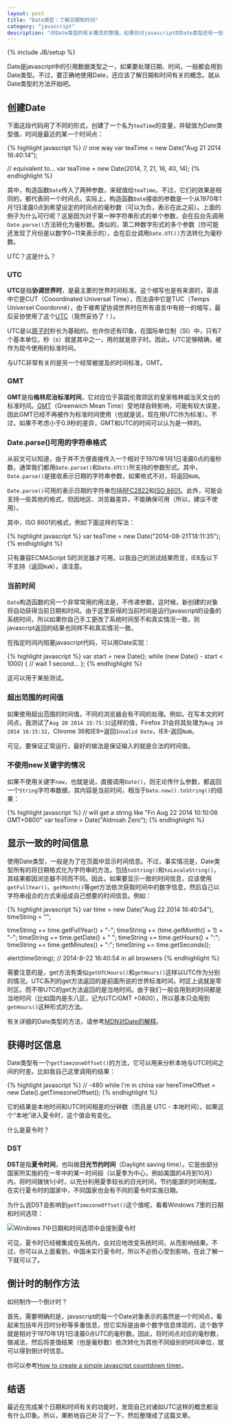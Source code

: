 ```yaml
---
layout: post
title: "Date类型：了解日期和时间"
category: "javascript"
description: "对Date类型的有关概念的整理。如果你对javascript的Date类型还有一些不太清楚的地方，那本文也许可以帮到你。"
---
```

{% include JB/setup %}

Date是javascript中的引用数据类型之一，如果要处理日期、时间，一般都会用到Date类型。不过，要正确地使用Date，还应该了解日期和时间有关的概念。就从Date类型的方法开始吧。

## 创建Date ##

下面这段代码用了不同的形式，创建了一个名为`teaTime`的变量，并赋值为Date类型值，时间是最近的某一个时间点：

{% highlight javascript %}
// one way
var teaTime = new Date("Aug 21 2014 16:40:14");

// equivalent to...
var teaTime = new Date(2014, 7, 21, 16, 40, 14);
{% endhighlight %}

其中，构造函数`Date`传入了两种参数，来赋值给`teaTime`。不过，它们的效果是相同的，都代表同一个时间点。实际上，构造函数`Date`接收的参数是一个从1970年1月1日凌晨0点到希望设定的时间点的毫秒数（可以为负，表示在此之前）。上面的例子为什么可行呢？这是因为对于第一种字符串形式的单个参数，会在后台先调用`Date.parse()`方法转化为毫秒数。类似的，第二种数字形式的多个参数（你可能还发现了月份是以数字0~11来表示的），会在后台调用`Date.UTC()`方法转化为毫秒数。

UTC？这是什么？

### UTC ###

**UTC**是指**协调世界时**，是最主要的世界时间标准。这个缩写也是有来源的，英语中它是CUT（Cooordinated Universal Time），而法语中它是TUC（Temps Universel Coordonné），由于被希望协调世界时在所有语言中有统一的缩写，最后妥协使用了这个[UTC][]（竟然妥协了！）。

UTC是以[原子时][]秒长为基础的。也许你还有印象，在国际单位制（SI）中，只有7个基本单位，秒（s）就是其中之一，用的就是原子时。因此，UTC足够精确，被作为现今使用的标准时间。

与UTC非常有关的是另一个经常被提及的时间标准，GMT。

### GMT ###

**GMT**是指**格林尼治标准时间**，它对应位于英国伦敦郊区的皇家格林威治天文台的标准时间。[GMT][]（Greenwich Mean Time）受地球自转影响，可能有较大误差，因此GMT已经不再被作为标准时间使用（也就是说，现在用UTC作为标准）。不过，如果不考虑小于0.9秒的差异，GMT和UTC的时间可以认为是一样的。

### Date.parse()可用的字符串格式 ###

从前文可以知道，由于并不方便直接传入一个相对于1970年1月1日凌晨0点的毫秒数，通常我们都用`Date.parse()`和`Date.UTC()`所支持的参数形式。其中，`Date.parse()`是接收表示日期的字符串参数，如果格式不对，将返回`NaN`。

`Date.parse()`可用的表示日期的字符串包括[RFC2822][]和[ISO 8601][]。此外，可能会支持一些其他的格式，但因地区、浏览器差异，不能确保可用（所以，建议不使用）。

其中，ISO 8601的格式，例如下面这样的写法：

{% highlight javascript %}
var teaTime = new Date("2014-08-21T18:11:35");
{% endhighlight %}

只有兼容ECMAScript 5的浏览器才可用。以我自己的测试结果而言，IE8及以下不支持（返回`NaN`），请注意。

### 当前时间 ###

`Date`构造函数的另一个非常常用的用法是，不传递参数，这时候，新创建的对象将自动获得当前日期和时间。由于这里获得的当前时间是运行javascript的设备的系统时间，所以如果你自己手工更改了系统时间至不和真实情况一致，则javascript返回的结果也同样不和真实情况一致。

在指定时间内阻塞javascript代码，可以用Date实现：

{% highlight javascript %}
var start = new Date();
while (new Date() - start < 1000) {
// wait 1 second...
};
{% endhighlight %}

这可以用于某些测试。

### 超出范围的时间值 ###

如果使用超出范围的时间值，不同的浏览器会有不同的处理。例如，在写本文的时间点，我测试了`Aug 20 2014 15:75:32`这样的值，Firefox 31会将其处理为`Aug 20 2014 16:15:32`，Chrome 36和IE9+返回`Invalid Date`，IE8-返回`NaN`。

可见，要保证正常运行，最好的做法是保证输入的就是合法的时间值。

### 不使用new关键字的情况 ###

如果不使用关键字`new`，也就是说，直接调用`Date()`，则无论传什么参数，都返回一个`String`字符串数据，其内容是当前时间，相当于`Date.now().toString()`的结果：

{% highlight javascript %}
// will get a string like "Fri Aug 22 2014 10:10:08 GMT+0800"
var teaTime = Date("Aldnoah Zero");
{% endhighlight %}

## 显示一致的时间信息 ##

使用Date类型，一般是为了在页面中显示时间信息。不过，事实情况是，Date类型所有的将日期格式化为字符串的方法，包括`toString()`和`toLocaleString()`，其结果都因浏览器不同而不同。因此，如果要显示一致的时间信息，应该使用`getFullYear()`、`getMonth()`等get方法依次获取时间中的数字信息，然后自己以字符串组合的方式来组成自己想要的时间信息。例如：

{% highlight javascript %}
var time = new Date("Aug 22 2014 16:40:54"),
timeString = "";

timeString += time.getFullYear() + "-";
timeString += (time.getMonth() + 1) + "-";
timeString += time.getDate() + " ";
timeString += time.getHours() + ":";
timeString += time.getMinutes() + ":";
timeString += time.getSeconds();

alert(timeString); // 2014-8-22 16:40:54 in all browsers
{% endhighlight %}

需要注意的是，get方法有类似`getUTCHours()`和`getHours()`这样以UTC作为分别的情况。UTC系列的get方法返回的是前面所说的世界标准时间，时区上说就是零时区。而不带UTC的get方法返回的是当地时间。由于我们一般会用到的时间都是当地时间（比如国内是东八区，记为UTC/GMT +0800），所以基本只会用到`getHours()`这种形式的方法。

有关详细的Date类型的方法，请参考[MDN对Date的解释][]。

## 获得时区信息 ##

Date类型有一个`getTimezoneOffset()`的方法，它可以用来分析本地与UTC时间之间的时差。比如我自己这里调用的结果：

{% highlight javascript %}
// -480 while I'm in china
var hereTimeOffset = new Date().getTimezoneOffset();
{% endhighlight %}

它的结果是本地时间和UTC时间相差的分钟数（而且是 UTC - 本地时间）。如果这个“本地”进入夏令时，这个值会有变化。

什么是夏令时？

### DST ###

**DST**是指**夏令时间**，也叫做**日光节约时间**（Daylight saving time）。它是由部分国家所实施的在一年中的某一时间段（以夏季为中心，例如美国的4月到10月）内，将时间拨快1小时，以充分利用夏季较长的日光时间，节约能源的时间制度。在实行夏令时的国家中，不同国家也会有不同的夏令时实施日期。

为什么说DST会影响到`getTimezoneOffset()`这个值呢，看看Windows 7里的日期和时间选项：

![Windows 7中日期和时间选项中会提到夏令时][img_dst_windows7]

可见，夏令时已经被集成在系统内，会对应地改变系统时间，从而影响结果。不过，你可以从上面看到，中国未实行夏令时，所以不必担心受到影响，在此了解一下就可以了。

## 倒计时的制作方法 ##

如何制作一个倒计时？

首先，需要明确的是，javascript的每一个Date对象表示的虽然是一个时间点，看起来包括年月日时分秒等多重信息，但它实际是由单个数字信息体现的，这个数字就是相对于1970年1月1日凌晨0点UTC的毫秒数。因此，将时间点对应的毫秒数，做减法，然后将差值结果（也是毫秒数）依次转化为其他不同级别的时间单位，就可以得到倒计时信息。

你可以参考[How to create a simple javascript countdown timer][]。

## 结语 ##

最近在完成某个日期和时间有关的功能时，发现自己对诸如UTC这样的概念都没有什么印象。所以，果断地自己补习了一下，然后整理成了这篇文章。



[img_dst_windows7]: {{POSTS_IMG_PATH}}/201408/dst_windows7.png "Windows 7中日期和时间选项中会提到夏令时"

[UTC]: http://zh.wikipedia.org/wiki/%E5%8D%8F%E8%B0%83%E4%B8%96%E7%95%8C%E6%97%B6 "协调世界时 - 维基百科，自由的百科全书"
[原子时]: http://zh.wikipedia.org/wiki/%E5%8E%9F%E5%AD%90%E6%97%B6 "原子时 - 维基百科，自由的百科全书"
[GMT]: http://zh.wikipedia.org/wiki/%E6%A0%BC%E6%9E%97%E5%B0%BC%E6%B2%BB%E6%A0%87%E5%87%86%E6%97%B6%E9%97%B4 "格林尼治标准时间 - 维基百科，自由的百科全书"
[RFC2822]: http://tools.ietf.org/html/rfc2822#page-14 "RFC 2822 - Internet Message Format"
[ISO 8601]: http://www.w3.org/TR/NOTE-datetime "Date and Time Formats"
[MDN对Date的解释]: https://developer.mozilla.org/en-US/docs/Web/JavaScript/Reference/Global_Objects/Date "Date - JavaScript | MDN"
[How to create a simple javascript countdown timer]: https://mindgrader.com/tutorials/1-how-to-create-a-simple-javascript-countdown-timer "How to create a simple javascript countdown timer | MindGrader"
